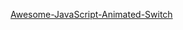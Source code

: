 [Awesome-JavaScript-Animated-Switch](https://amirtaki.github.io/Awesome-JavaScript-Animated-Switch/)
